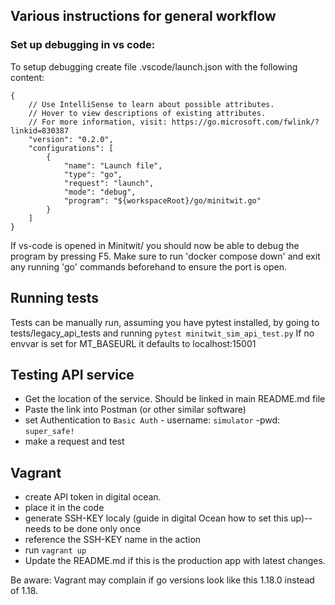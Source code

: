 ## Various instructions for general workflow

### Set up debugging in vs code:

To setup debugging create file .vscode/launch.json with the following content:

```
{
    // Use IntelliSense to learn about possible attributes.
    // Hover to view descriptions of existing attributes.
    // For more information, visit: https://go.microsoft.com/fwlink/?linkid=830387
    "version": "0.2.0",
    "configurations": [
        {
            "name": "Launch file",
            "type": "go",
            "request": "launch",
            "mode": "debug",
            "program": "${workspaceRoot}/go/minitwit.go"
        }
    ]
}
```

If vs-code is opened in Minitwit/ you should now be able to debug the program by pressing F5.
Make sure to run 'docker compose down' and exit any running 'go' commands beforehand to ensure the port is open.


## Running tests
Tests can be manually run, assuming you have pytest installed, by going to tests/legacy_api_tests and running
```pytest minitwit_sim_api_test.py```
If no envvar is set for MT_BASEURL it defaults to localhost:15001


## Testing API service
- Get the location of the service. Should be linked in main README.md file
- Paste the link into Postman (or other similar software)
- set Authentication to `Basic Auth` - username: `simulator` -pwd: `super_safe!`
- make a request and test


## Vagrant
- create API token in digital ocean.
- place it in the code
- generate SSH-KEY localy (guide in digital Ocean how to set this up)-- needs to be done only once
- reference the SSH-KEY name in the action
- run `vagrant up`
- Update the README.md if this is the production app with latest changes.

Be aware:
Vagrant may complain if go versions look like this 1.18.0 instead of 1.18.